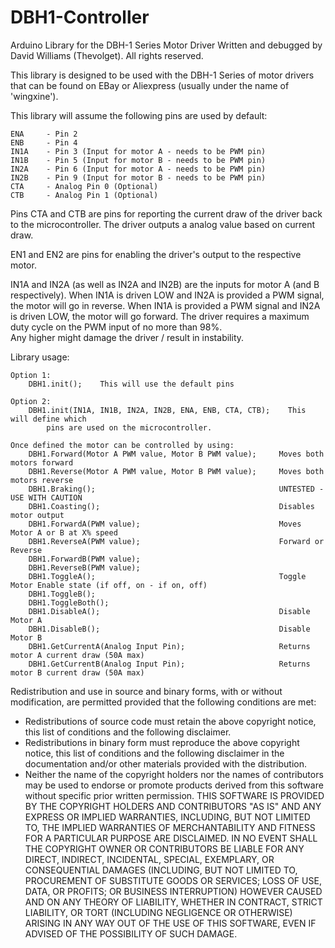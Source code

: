 # DBH1-Controller
Arduino Library for the DBH-1 Series Motor Driver
Written and debugged by David Williams (Thevolget). 
All rights reserved.

This library is designed to be used with the DBH-1 Series of motor drivers that 
can be found on EBay or Aliexpress (usually under the name of 'wingxine').  

This library will assume the following pins are used by default:
	
	ENA 	- Pin 2
	ENB 	- Pin 4
	IN1A	- Pin 3 (Input for motor A - needs to be PWM pin)
	IN1B	- Pin 5 (Input for motor B - needs to be PWM pin)
	IN2A	- Pin 6 (Input for motor A - needs to be PWM pin)
	IN2B	- Pin 9 (Input for motor B - needs to be PWM pin)
	CTA 	- Analog Pin 0 (Optional)
	CTB 	- Analog Pin 1 (Optional)
	
Pins CTA and CTB are pins for reporting the current draw of the driver back to 
the microcontroller.  The driver outputs a analog value based on current draw.
	
EN1 and EN2 are pins for enabling the driver's output to the respective motor.
	
IN1A and IN2A (as well as IN2A and IN2B) are the inputs for motor A (and B 
respectively).  When IN1A is driven LOW and IN2A is	provided a PWM signal, the 
motor will go in reverse.  When IN1A is provided a PWM signal and IN2A is driven 
LOW, the motor will go forward.
The driver requires a maximum duty cycle on the PWM input of no more than 98%.  
Any higher might damage the driver / result in instability.
	
Library usage:

	Option 1:
		DBH1.init();	This will use the default pins
	
	Option 2:
		DBH1.init(IN1A, IN1B, IN2A, IN2B, ENA, ENB, CTA, CTB);	  This will define which
			pins are used on the microcontroller.  
	
	Once defined the motor can be controlled by using:
		DBH1.Forward(Motor A PWM value, Motor B PWM value);		Moves both motors forward
		DBH1.Reverse(Motor A PWM value, Motor B PWM value);		Moves both motors reverse
		DBH1.Braking();											UNTESTED - USE WITH CAUTION
		DBH1.Coasting();										Disables motor output
		DBH1.ForwardA(PWM value);								Moves Motor A or B at X% speed
		DBH1.ReverseA(PWM value);								Forward or Reverse
		DBH1.ForwardB(PWM value);
		DBH1.ReverseB(PWM value);
		DBH1.ToggleA();											Toggle Motor Enable state (if off, on - if on, off)
		DBH1.ToggleB();
		DBH1.ToggleBoth();									
		DBH1.DisableA();										Disable Motor A
		DBH1.DisableB();										Disable Motor B
		DBH1.GetCurrentA(Analog Input Pin);						Returns motor A current draw (50A max)
		DBH1.GetCurrentB(Analog Input Pin);						Returns motor B current draw (50A max)
		
		
Redistribution and use in source and binary forms, with or without
modification, are permitted provided that the following conditions are met:
* Redistributions of source code must retain the above copyright
  notice, this list of conditions and the following disclaimer.
* Redistributions in binary form must reproduce the above copyright
  notice, this list of conditions and the following disclaimer in
  the documentation and/or other materials provided with the
  distribution.
* Neither the name of the copyright holders nor the names of
  contributors may be used to endorse or promote products derived
  from this software without specific prior written permission.
THIS SOFTWARE IS PROVIDED BY THE COPYRIGHT HOLDERS AND CONTRIBUTORS "AS IS"
AND ANY EXPRESS OR IMPLIED WARRANTIES, INCLUDING, BUT NOT LIMITED TO, THE
IMPLIED WARRANTIES OF MERCHANTABILITY AND FITNESS FOR A PARTICULAR PURPOSE
ARE DISCLAIMED. IN NO EVENT SHALL THE COPYRIGHT OWNER OR CONTRIBUTORS BE
LIABLE FOR ANY DIRECT, INDIRECT, INCIDENTAL, SPECIAL, EXEMPLARY, OR
CONSEQUENTIAL DAMAGES (INCLUDING, BUT NOT LIMITED TO, PROCUREMENT OF
SUBSTITUTE GOODS OR SERVICES; LOSS OF USE, DATA, OR PROFITS; OR BUSINESS
INTERRUPTION) HOWEVER CAUSED AND ON ANY THEORY OF LIABILITY, WHETHER IN
CONTRACT, STRICT LIABILITY, OR TORT (INCLUDING NEGLIGENCE OR OTHERWISE)
ARISING IN ANY WAY OUT OF THE USE OF THIS SOFTWARE, EVEN IF ADVISED OF THE
POSSIBILITY OF SUCH DAMAGE.

